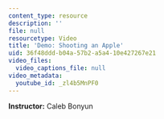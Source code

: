 ```yaml
---
content_type: resource
description: ''
file: null
resourcetype: Video
title: 'Demo: Shooting an Apple'
uid: 36f48ddd-b04a-57b2-a5a4-10e427267e21
video_files:
  video_captions_file: null
video_metadata:
  youtube_id: _zl4b5MnPF0
---
```


**Instructor:** Caleb Bonyun